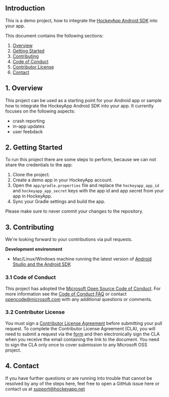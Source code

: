 ## Introduction

This is a demo project, how to integrate the [HockeyApp Android SDK](https://github.com/bitstadium/HockeySDK-Android) into your app.

This document contains the following sections:

1. [Overview](#overview)
2. [Getting Started](#getting-started)
3. [Contributing](#contributing)
  1. [Code of Conduct](#codeofconduct)
  2. [Contributor License](#contributorlicense)
4. [Contact](#contact)

<a id="overview"></a>
## 1. Overview

This project can be used as a starting point for your Android app or sample how to integrate the HockeyApp Android SDK into your app.
It currently focuses on the following aspects:
* crash reporting
* in-app updates
* user feebdack

<a id="getting-started"></a>
## 2. Getting Started
To run this project there are some steps to perform, because we can not share the credentials to the app:

1. Clone the project.
2. Create a demo app in your HockeyApp account.
3. Open the `app/gradle.properties` file and replace the `hockeyapp_app_id` and `hockeyapp_app_secret` keys with the app id and app secret from your app in HockeyApp.
4. Sync your Gradle settings and build the app.

Please make sure to never commit your changes to the repository.

<a id="contributing"></a>
## 3. Contributing

We're looking forward to your contributions via pull requests.

**Development environment**

* Mac/Linux/Windows machine running the latest version of [Android Studio and the Android SDK](https://developer.android.com/sdk/index.html)

<a id="codeofconduct"></a>
### 3.1 Code of Conduct

This project has adopted the [Microsoft Open Source Code of Conduct](https://opensource.microsoft.com/codeofconduct/). For more information see the [Code of Conduct FAQ](https://opensource.microsoft.com/codeofconduct/faq/) or contact [opencode@microsoft.com](mailto:opencode@microsoft.com) with any additional questions or comments.

<a id="contributorlicense"></a>
### 3.2 Contributor License

You must sign a [Contributor License Agreement](https://cla.microsoft.com/) before submitting your pull request. To complete the Contributor License Agreement (CLA), you will need to submit a request via the [form](https://cla.microsoft.com/) and then electronically sign the CLA when you receive the email containing the link to the document. You need to sign the CLA only once to cover submission to any Microsoft OSS project. 

<a id="contact"></a>
## 4. Contact

If you have further questions or are running into trouble that cannot be resolved by any of the steps here, feel free to open a GitHub issue here or contact us at [support@hockeyapp.net](mailto:support@hockeyapp.net)
